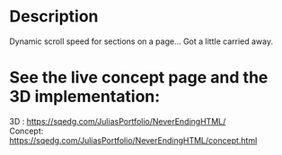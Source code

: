 # Description
Dynamic scroll speed for sections on a page... Got a little carried away. 

# See the live concept page and the 3D implementation: 
3D : https://sqedg.com/JuliasPortfolio/NeverEndingHTML/ <br>
Concept: https://sqedg.com/JuliasPortfolio/NeverEndingHTML/concept.html
